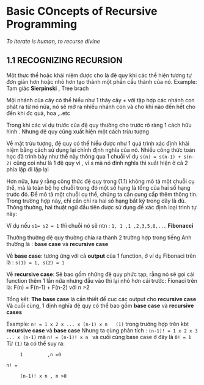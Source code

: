 # Basic COncepts of Recursive Programming

*To iterate is human, to recurse divine*

## 1.1 RECOGNIZING RECURSION 

Một thực thể hoặc khái niệm được cho là đệ quy khi các thể hiện tương tự đơn giản hơn hoặc nhỏ hơn tạo thành một phần cấu thành của nó.
Example: Tam giác **Sierpinski** , Tree brach

Mội nhánh của cây có thể hiểu như 1 thây cây + với tập hợp các nhánh con phát ra từ nó nữa, nó sẽ mở ra nhiều nhánh con và cho khi nào đến hết cho đến khi đc quả, hoa ,..etc

Trong khi các ví dụ trước của đệ quy thường cho trước rõ ràng 1 cách hữu hình . Nhưng đệ quy cũng xuất hiện một cách trừu tượng 

Về mặt trừu tượng, đệ quy có thể hiểu được như 1 quá trình xác định khái niệm bằng cách sử dụng lại chính định nghĩa của nó. Nhiều công thức toán học đã trình bày như thế này thông qua 1 chuỗi ví dụ 
 `s(n) = s(n-1) + s(n-2)`
cũng coi như là 1 đệ quy vì , vì s mà nó đinh nghĩa thì xuất hiện ở cả 2 phía lặp đi lặp lại 

Hơn nữa, lưu ý rằng công thức đệ quy trong (1.1) không mô tả một chuỗi cụ thể, mà là toàn bộ họ chuỗi trong đó một số hạng là tổng của hai số hạng trước đó. Để mô tả một chuỗi cụ thể, chúng ta cần cung cấp thêm thông tin. Trong trường hợp này, chỉ cần chỉ ra hai số hạng bất kỳ trong dãy là đủ. Thông thường, hai thuật ngữ đầu tiên được sử dụng để xác định loại trình tự này:

Ví dụ nếu `s1= s2 = 1` thì chuỗi nó sẽ ntn : `1, 1 ,1 ,2,3,5,8,...` **Fibonacci**

Thường thường đệ quy thường chia ra thành 2 trường hợp trong tiếng Anh thường là : **base case**  và **recursive  case**

Về **base case**: tương ứng với cả **output** của 1 function, ở ví dụ Fibonaci trên là : `s(1) = 1, s(2) = 1`

Về **recursive case**: Sẽ bao gồm những đệ quy phức tạp, rằng nó sẽ gọi cái function thêm 1 lần nữa nhưng đầu vào thì lại nhỏ hơn cái trước:
Fionaci trên là: F(n) = F(n-1) + F(n-2) với n >2 

Tổng kết: **The base case** là cần thiết để cuc các output cho **recursive case**
Và cuối cùng, 1 định nghĩa đệ quy  có thể bao gồm **base case** và **recursive cases**

Example: `n! = 1 x 2 x ... x (n-1) x n   (1)` 
trong trường hợp trên kbt **recursive case** và **base case** 
Nhưng ta cùng phân tích :
`(n-1)! = 1 x 2 x 3 ... x (n-1)`
mà `n! = (n-1)! x n ` và cuối cùng
base case ở đây là `0! = 1`
Từ `(1)` ta có thể suy ra:

`     1         ,n =0`

`n! = `

`     (n-1)! x n , n >0`


